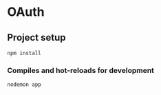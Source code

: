 # OAuth

## Project setup
```
npm install
```

### Compiles and hot-reloads for development
```
nodemon app
```
<!-- 
### Compiles and minifies for production
```
npm run build
```

### Customize configuration
See [Configuration Reference](https://cli.vuejs.org/config/).

### Start json server

json-server --watch data/db.json


json-server
json-server --host 192.168.3.28 --port 3000 --watch data/db.json -->